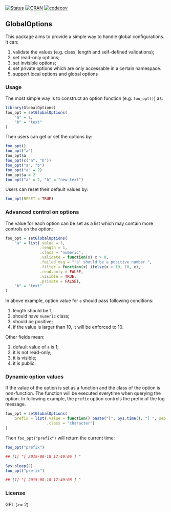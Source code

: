 [![ Status](https://travis-ci.org/jokergoo/GlobalOptions.svg)](https://travis-ci.org/jokergoo/GlobalOptions) [![CRAN](http://www.r-pkg.org/badges/version/GlobalOptions)](https://cran.r-project.org/web/packages/GlobalOptions/index.html) [![codecov](https://img.shields.io/codecov/c/github/jokergoo/GlobalOptions.svg)](https://codecov.io/github/jokergoo/GlobalOptions) 

## GlobalOptions

This package aims to provide a simple way to handle global configurations. It can:

1. validate the values (e.g. class, length and self-defined validations);
2. set read-only options;
3. set invisible options;
4. set private options which are only accessable in a certain namespace.
5. support local options and global options

### Usage

The most simple way is to construct an option function (e.g. `foo_opt()`) as:

```r
library(GlobalOptions)
foo_opt = setGlobalOptions(
    "a" = 1,
    "b" = "text"
)
```

Then users can get or set the options by:

```r
foo_opt()
foo_opt("a")
foo_opt$a
foo_opt(c("a", "b"))
foo_opt("a", "b")
foo_opt("a" = 2)
foo_opt$a = 2
foo_opt("a" = 2, "b" = "new_text")
```

Users can reset their default values by:

```r
foo_opt(RESET = TRUE)
```

### Advanced control on options

The value for each option can be set as a list which may contain more controls on the option:

```r
foo_opt = setGlobalOptions(
    "a" = list(.value = 1,
               .length = 1,
               .class = "numeric",
               .validate = function(x) x > 0,
               .failed_msg = "'a' should be a positive number.",
               .filter = function(x) ifelse(x > 10, 10, x),
               .read.only = FALSE,
               .visible = TRUE,
               .private = FALSE),
    "b" = "text"
)
```

In above example, option value for `a` should pass following conditions:

1. length should be 1;
2. should have `numeric` class;
3. should be positive;
4. if the value is larger than 10, it will be enforced to 10.

Other fields mean:

1. default value of `a` is 1;
2. it is not read-only;
3. it is visible;
4. it is public.

### Dynamic option values

If the value of the option is set as a function and the class of the option is non-function.
The function will be executed everytime when querying the option. In following example, the
`prefix` option controls the prefix of the log message.

```r
foo_opt = setGlobalOptions(
    prefix = list(.value = function() paste("[", Sys.time(), "] ", sep = " "),
                  .class = "character")
)
```

Then `foo_opt("prefix")` will return the current time:

```r
foo_opt("prefix")

## [1] "[ 2015-08-18 17:49:06 ] "

Sys.sleep(2)
foo_opt("prefix")

## [1] "[ 2015-08-18 17:49:08 ] "
```

### License

GPL (>= 2)

